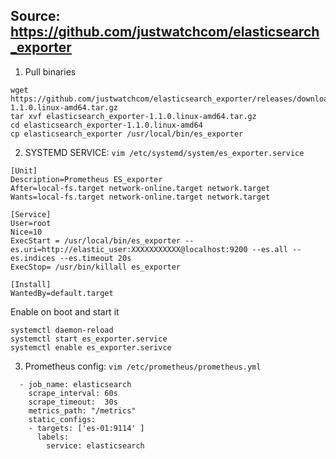 ## Source: https://github.com/justwatchcom/elasticsearch_exporter

1. Pull binaries
```
wget https://github.com/justwatchcom/elasticsearch_exporter/releases/download/v1.1.0/elasticsearch_exporter-1.1.0.linux-amd64.tar.gz
tar xvf elasticsearch_exporter-1.1.0.linux-amd64.tar.gz
cd elasticsearch_exporter-1.1.0.linux-amd64
cp elasticsearch_exporter /usr/local/bin/es_exporter
```

2. SYSTEMD SERVICE: `vim /etc/systemd/system/es_exporter.service`
```
[Unit]
Description=Prometheus ES_exporter
After=local-fs.target network-online.target network.target
Wants=local-fs.target network-online.target network.target

[Service]
User=root
Nice=10
ExecStart = /usr/local/bin/es_exporter --es.uri=http://elastic_user:XXXXXXXXXXX@localhost:9200 --es.all --es.indices --es.timeout 20s
ExecStop= /usr/bin/killall es_exporter

[Install]
WantedBy=default.target
```

Enable on boot and start it
```
systemctl daemon-reload
systemctl start es_exporter.service
systemctl enable es_exporter.serivce
```

3. Prometheus config: `vim /etc/prometheus/prometheus.yml`
```
  - job_name: elasticsearch
    scrape_interval: 60s
    scrape_timeout:  30s
    metrics_path: "/metrics"
    static_configs:
    - targets: ['es-01:9114' ]
      labels:
        service: elasticsearch
```
